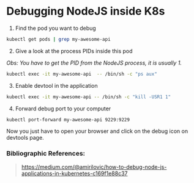 # Debugging NodeJS inside K8s

1. Find the pod you want to debug

```sh
kubectl get pods | grep my-awesome-api 
```

2. Give a look at the process PIDs inside this pod

*Obs: You have to get the PID from the NodeJS process, it is usually 1.*

```sh
kubectl exec -it my-awesome-api  -- /bin/sh -c "ps aux"
```

3. Enable devtool in the application

```sh
kubectl exec -it my-awesome-api -- /bin/sh -c "kill -USR1 1"
```

4. Forward debug port to your computer

```sh
kubectl port-forward my-awesome-api 9229:9229
```

Now you just have to open your browser and click on the debug icon on devtools page.

### Bibliographic References:
> https://medium.com/@amirilovic/how-to-debug-node-js-applications-in-kubernetes-c169f1e88c37
